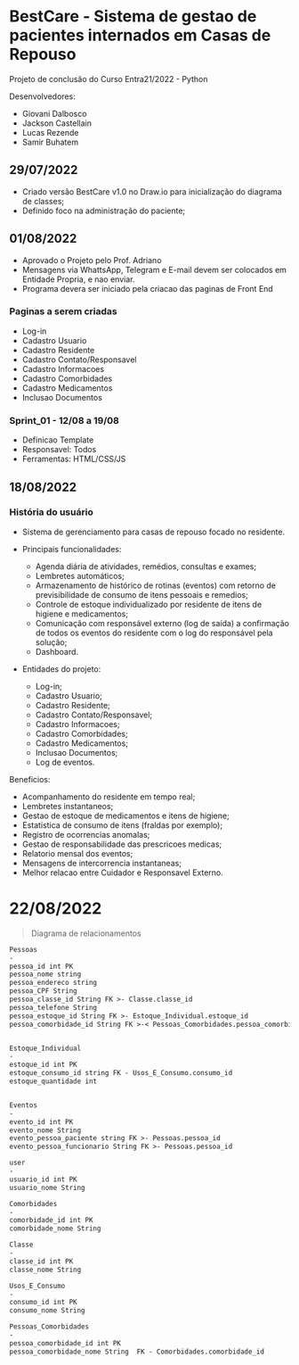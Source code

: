 # BestCare - Sistema de gestao de pacientes internados em Casas de Repouso

Projeto de conclusão do Curso Entra21/2022 - Python

Desenvolvedores:
- Giovani Dalbosco
- Jackson Castellain
- Lucas Rezende
- Samir Buhatem

## 29/07/2022
- Criado versão BestCare v1.0 no Draw.io para inicialização do diagrama de classes;
- Definido foco na administração do paciente;

##  01/08/2022
- Aprovado o Projeto pelo Prof. Adriano
- Mensagens via WhattsApp, Telegram e E-mail devem ser colocados em Entidade Propria, e nao enviar.
- Programa devera ser iniciado pela criacao das paginas de Front End

### Paginas a serem criadas
- Log-in
- Cadastro Usuario
- Cadastro Residente
- Cadastro Contato/Responsavel
- Cadastro Informacoes
- Cadastro Comorbidades
- Cadastro Medicamentos
- Inclusao Documentos

### Sprint_01 - 12/08 a 19/08
- Definicao Template
- Responsavel: Todos
- Ferramentas: HTML/CSS/JS

##  18/08/2022

### História do usuário
- Sistema de gerenciamento para casas de repouso focado no residente. 
- Principais funcionalidades:
  - Agenda diária de atividades, remédios, consultas e exames;
  - Lembretes automáticos;
  - Armazenamento de histórico de rotinas (eventos) com retorno de previsibilidade de consumo de itens pessoais e remedios;
  - Controle de estoque individualizado por residente de itens de higiene e medicamentos;
  - Comunicação com responsável externo (log de saída) a confirmação de todos os eventos do residente com o log do responsável pela solução;
  - Dashboard.


- Entidades do projeto:
  - Log-in;
  - Cadastro Usuario;
  - Cadastro Residente;
  - Cadastro Contato/Responsavel;
  - Cadastro Informacoes;
  - Cadastro Comorbidades;
  - Cadastro Medicamentos;
  - Inclusao Documentos;
  - Log de eventos.

Beneficios:
  - Acompanhamento do residente em tempo real;
  - Lembretes instantaneos;
  - Gestao de estoque de medicamentos e itens de higiene;
  - Estatistica de consumo de itens (fraldas por exemplo);
  - Registro de ocorrencias anomalas;
  - Gestao de responsabilidade das prescricoes medicas;
  - Relatorio mensal dos eventos;
  - Mensagens de intercorrencia instantaneas;
  - Melhor relacao entre Cuidador e Responsavel Externo.

# 22/08/2022


> Diagrama de relacionamentos

```md
Pessoas
-
pessoa_id int PK
pessoa_nome string
pessoa_endereco string
pessoa_CPF String
pessoa_classe_id String FK >- Classe.classe_id
pessoa_telefone String
pessoa_estoque_id String FK >- Estoque_Individual.estoque_id
pessoa_comorbidade_id String FK >-< Pessoas_Comorbidades.pessoa_comorbidade_id


Estoque_Individual
-
estoque_id int PK
estoque_consumo_id string FK - Usos_E_Consumo.consumo_id 
estoque_quantidade int


Eventos
-
evento_id int PK
evento_nome String
evento_pessoa_paciente string FK >- Pessoas.pessoa_id
evento_pessoa_funcionario String FK >- Pessoas.pessoa_id 

user
-
usuario_id int PK
usuario_nome String

Comorbidades
-
comorbidade_id int PK
comorbidade_nome String

Classe
-
classe_id int PK
classe_nome String

Usos_E_Consumo
-
consumo_id int PK
consumo_nome String

Pessoas_Comorbidades
-
pessoa_comorbidade_id int PK
pessoa_comorbidade_nome String  FK - Comorbidades.comorbidade_id
```


